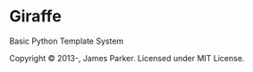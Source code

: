 Giraffe
=======

Basic Python Template System

Copyright © 2013-, James Parker. Licensed under MIT License.
